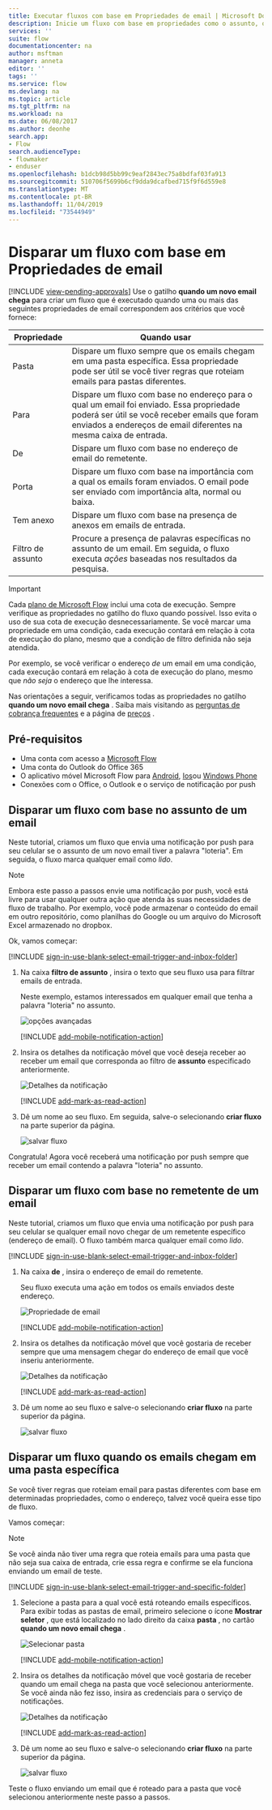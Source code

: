 ```yaml
---
title: Executar fluxos com base em Propriedades de email | Microsoft Docs
description: Inicie um fluxo com base em propriedades como o assunto, o endereço do remetente ou o endereço do destinatário de um email.
services: ''
suite: flow
documentationcenter: na
author: msftman
manager: anneta
editor: ''
tags: ''
ms.service: flow
ms.devlang: na
ms.topic: article
ms.tgt_pltfrm: na
ms.workload: na
ms.date: 06/08/2017
ms.author: deonhe
search.app:
- Flow
search.audienceType:
- flowmaker
- enduser
ms.openlocfilehash: b1dcb98d5bb99c9eaf2843ec75a8bdfaf03fa913
ms.sourcegitcommit: 510706f5699b6cf9dda9dcafbed715f9f6d559e8
ms.translationtype: MT
ms.contentlocale: pt-BR
ms.lasthandoff: 11/04/2019
ms.locfileid: "73544949"
---
```

# <a name="trigger-a-flow-based-on-email-properties"></a>Disparar um fluxo com base em Propriedades de email
[!INCLUDE [view-pending-approvals](includes/cc-rebrand.md)]
Use o gatilho **quando um novo email chega** para criar um fluxo que é executado quando uma ou mais das seguintes propriedades de email correspondem aos critérios que você fornece:

| Propriedade | Quando usar |
| --- | --- |
| Pasta |Dispare um fluxo sempre que os emails chegam em uma pasta específica. Essa propriedade pode ser útil se você tiver regras que roteiam emails para pastas diferentes. |
| Para |Dispare um fluxo com base no endereço para o qual um email foi enviado. Essa propriedade poderá ser útil se você receber emails que foram enviados a endereços de email diferentes na mesma caixa de entrada. |
| De |Dispare um fluxo com base no endereço de email do remetente. |
| Porta |Dispare um fluxo com base na importância com a qual os emails foram enviados. O email pode ser enviado com importância alta, normal ou baixa. |
| Tem anexo |Dispare um fluxo com base na presença de anexos em emails de entrada. |
| Filtro de assunto |Procure a presença de palavras específicas no assunto de um email. Em seguida, o fluxo executa *ações* baseadas nos resultados da pesquisa. |

> [!IMPORTANT]
> Cada [plano de Microsoft Flow](https://flow.microsoft.com/pricing/) inclui uma cota de execução. Sempre verifique as propriedades no gatilho do fluxo quando possível. Isso evita o uso de sua cota de execução desnecessariamente. Se você marcar uma propriedade em uma condição, cada execução contará em relação à cota de execução do plano, mesmo que a condição de filtro definida não seja atendida. 

Por exemplo, se você verificar o endereço *de* um email em uma condição, cada execução contará em relação à cota de execução do plano, mesmo que *não seja* o endereço que lhe interessa.
> 
> 

Nas orientações a seguir, verificamos todas as propriedades no gatilho **quando um novo email chega** . Saiba mais visitando as [perguntas de cobrança frequentes](billing-questions.md#what-counts-as-a-run) e a página de [preços](https://ms.flow.microsoft.com/pricing/) .

## <a name="prerequisites"></a>Pré-requisitos
* Uma conta com acesso a [Microsoft Flow](https://flow.microsoft.com)
* Uma conta do Outlook do Office 365
* O aplicativo móvel Microsoft Flow para [Android](https://aka.ms/flowmobiledocsandroid), [Ios](https://aka.ms/flowmobiledocsios)ou [Windows Phone](https://aka.ms/flowmobilewindows)
* Conexões com o Office, o Outlook e o serviço de notificação por push

## <a name="trigger-a-flow-based-on-an-emails-subject"></a>Disparar um fluxo com base no assunto de um email
Neste tutorial, criamos um fluxo que envia uma notificação por push para seu celular se o assunto de um novo email tiver a palavra "loteria". Em seguida, o fluxo marca qualquer email como *lido*.

>[!NOTE]
>Embora este passo a passos envie uma notificação por push, você está livre para usar qualquer outra ação que atenda às suas necessidades de fluxo de trabalho. Por exemplo, você pode armazenar o conteúdo do email em outro repositório, como planilhas do Google ou um arquivo do Microsoft Excel armazenado no dropbox.

Ok, vamos começar:

[!INCLUDE [sign-in-use-blank-select-email-trigger-and-inbox-folder](includes/sign-in-use-blank-select-email-trigger-and-inbox-folder.md)]

1. Na caixa **filtro de assunto** , insira o texto que seu fluxo usa para filtrar emails de entrada.
   
     Neste exemplo, estamos interessados em qualquer email que tenha a palavra "loteria" no assunto.
   
    ![opções avançadas](./media/email-triggers/email-triggers-subject-text.png)

    [!INCLUDE [add-mobile-notification-action](includes/add-mobile-notification-action.md)]

1. Insira os detalhes da notificação móvel que você deseja receber ao receber um email que corresponda ao filtro de **assunto** especificado anteriormente.
   
    ![Detalhes da notificação](./media/email-triggers/email-triggers-4.png)

    [!INCLUDE [add-mark-as-read-action](includes/add-mark-as-read-action.md)]

1. Dê um nome ao seu fluxo. Em seguida, salve-o selecionando **criar fluxo** na parte superior da página.
   
    ![salvar fluxo](./media/email-triggers/email-triggers-subject-notification.png)

Congratula! Agora você receberá uma notificação por push sempre que receber um email contendo a palavra "loteria" no assunto.

## <a name="trigger-a-flow-based-on-an-emails-sender"></a>Disparar um fluxo com base no remetente de um email
Neste tutorial, criamos um fluxo que envia uma notificação por push para seu celular se qualquer email novo chegar de um remetente específico (endereço de email). O fluxo também marca qualquer email como *lido*.

[!INCLUDE [sign-in-use-blank-select-email-trigger-and-inbox-folder](includes/sign-in-use-blank-select-email-trigger-and-inbox-folder.md)]

1. Na caixa **de** , insira o endereço de email do remetente. 
   
     Seu fluxo executa uma ação em todos os emails enviados deste endereço.
   
    ![Propriedade de email](./media/email-triggers/email-triggers-from.png)

    [!INCLUDE [add-mobile-notification-action](includes/add-mobile-notification-action.md)]

1. Insira os detalhes da notificação móvel que você gostaria de receber sempre que uma mensagem chegar do endereço de email que você inseriu anteriormente.
   
    ![Detalhes da notificação](./media/email-triggers/email-triggers-sender-notification.png)

    [!INCLUDE [add-mark-as-read-action](includes/add-mark-as-read-action.md)]

1. Dê um nome ao seu fluxo e salve-o selecionando **criar fluxo** na parte superior da página.
   
    ![salvar fluxo](./media/email-triggers/email-triggers-sender-5.png)

## <a name="trigger-a-flow-when-emails-arrive-in-a-specific-folder"></a>Disparar um fluxo quando os emails chegam em uma pasta específica
Se você tiver regras que roteiam email para pastas diferentes com base em determinadas propriedades, como o endereço, talvez você queira esse tipo de fluxo.

Vamos começar:

> [!NOTE]
> Se você ainda não tiver uma regra que roteia emails para uma pasta que não seja sua caixa de entrada, crie essa regra e confirme se ela funciona enviando um email de teste.
> 
> 

[!INCLUDE [sign-in-use-blank-select-email-trigger-and-specific-folder](includes/sign-in-use-blank-select-email-trigger-and-specific-folder.md)]

1. Selecione a pasta para a qual você está roteando emails específicos. Para exibir todas as pastas de email, primeiro selecione o ícone **Mostrar seletor** , que está localizado no lado direito da caixa **pasta** , no cartão **quando um novo email chega** .
   
    ![Selecionar pasta](./media/email-triggers/email-triggers-2.png)

    [!INCLUDE [add-mobile-notification-action](includes/add-mobile-notification-action.md)]

1. Insira os detalhes da notificação móvel que você gostaria de receber quando um email chega na pasta que você selecionou anteriormente. Se você ainda não fez isso, insira as credenciais para o serviço de notificações.
   
    ![Detalhes da notificação](./media/email-triggers/email-triggers-folder-notification.png)

    [!INCLUDE [add-mark-as-read-action](includes/add-mark-as-read-action.md)]

1. Dê um nome ao seu fluxo e salve-o selecionando **criar fluxo** na parte superior da página.
   
    ![salvar fluxo](./media/email-triggers/email-triggers-7.png)

Teste o fluxo enviando um email que é roteado para a pasta que você selecionou anteriormente neste passo a passos.

